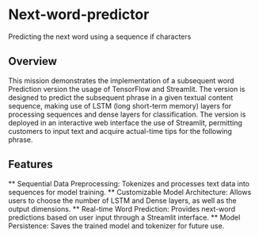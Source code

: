 # Next-word-predictor
Predicting the next word using a sequence if characters

## Overview
This mission demonstrates the implementation of a subsequent word Prediction version the usage of TensorFlow and Streamlit. The version is designed to predict the subsequent phrase in a given textual content sequence, making use of LSTM (long short-term memory) layers for processing sequences and dense layers for classification. The version is deployed in an interactive web interface the use of Streamlit, permitting customers to input text and acquire actual-time tips for the following phrase.

## Features

** Sequential Data Preprocessing: Tokenizes and processes text data into sequences for model training.
** Customizable Model Architecture: Allows users to choose the number of LSTM and Dense layers, as well as the output dimensions.
** Real-time Word Prediction: Provides next-word predictions based on user input through a Streamlit interface.
** Model Persistence: Saves the trained model and tokenizer for future use.
